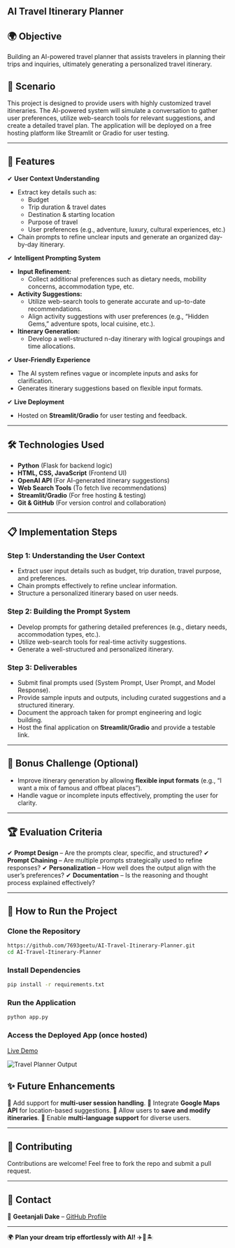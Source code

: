 ## AI Travel Itinerary Planner

## 🌍 Objective
Building an AI-powered travel planner that assists travelers in planning their trips and inquiries, ultimately generating a personalized travel itinerary.

## 🚀 Scenario
This project is designed to provide users with highly customized travel itineraries. The AI-powered system will simulate a conversation to gather user preferences, utilize web-search tools for relevant suggestions, and create a detailed travel plan. The application will be deployed on a free hosting platform like Streamlit or Gradio for user testing.

---

## 📌 Features
✔ **User Context Understanding**
   - Extract key details such as:
     - Budget
     - Trip duration & travel dates
     - Destination & starting location
     - Purpose of travel
     - User preferences (e.g., adventure, luxury, cultural experiences, etc.)
   - Chain prompts to refine unclear inputs and generate an organized day-by-day itinerary.

✔ **Intelligent Prompting System**
   - **Input Refinement:**
     - Collect additional preferences such as dietary needs, mobility concerns, accommodation type, etc.
   - **Activity Suggestions:**
     - Utilize web-search tools to generate accurate and up-to-date recommendations.
     - Align activity suggestions with user preferences (e.g., “Hidden Gems,” adventure spots, local cuisine, etc.).
   - **Itinerary Generation:**
     - Develop a well-structured n-day itinerary with logical groupings and time allocations.

✔ **User-Friendly Experience**
   - The AI system refines vague or incomplete inputs and asks for clarification.
   - Generates itinerary suggestions based on flexible input formats.

✔ **Live Deployment**
   - Hosted on **Streamlit/Gradio** for user testing and feedback.

---

## 🛠️ Technologies Used
- **Python** (Flask for backend logic)
- **HTML, CSS, JavaScript** (Frontend UI)
- **OpenAI API** (For AI-generated itinerary suggestions)
- **Web Search Tools** (To fetch live recommendations)
- **Streamlit/Gradio** (For free hosting & testing)
- **Git & GitHub** (For version control and collaboration)

---

## 📋 Implementation Steps
### Step 1: Understanding the User Context
- Extract user input details such as budget, trip duration, travel purpose, and preferences.
- Chain prompts effectively to refine unclear information.
- Structure a personalized itinerary based on user needs.

### Step 2: Building the Prompt System
- Develop prompts for gathering detailed preferences (e.g., dietary needs, accommodation types, etc.).
- Utilize web-search tools for real-time activity suggestions.
- Generate a well-structured and personalized itinerary.

### Step 3: Deliverables
- Submit final prompts used (System Prompt, User Prompt, and Model Response).
- Provide sample inputs and outputs, including curated suggestions and a structured itinerary.
- Document the approach taken for prompt engineering and logic building.
- Host the final application on **Streamlit/Gradio** and provide a testable link.

---

## 🎯 Bonus Challenge (Optional)
- Improve itinerary generation by allowing **flexible input formats** (e.g., “I want a mix of famous and offbeat places”).
- Handle vague or incomplete inputs effectively, prompting the user for clarity.

---

## 🏆 Evaluation Criteria
✔ **Prompt Design** – Are the prompts clear, specific, and structured?
✔ **Prompt Chaining** – Are multiple prompts strategically used to refine responses?
✔ **Personalization** – How well does the output align with the user’s preferences?
✔ **Documentation** – Is the reasoning and thought process explained effectively?

---

## 📌 How to Run the Project
### Clone the Repository
```sh
https://github.com/7693geetu/AI-Travel-Itinerary-Planner.git
cd AI-Travel-Itinerary-Planner
```

### Install Dependencies
```sh
pip install -r requirements.txt
```

### Run the Application
```sh
python app.py
```

### Access the Deployed App (once hosted)
[Live Demo](https://ai-travel-itinerary-planner-gvnnh5vakrzry9phs2b9kz.streamlit.app)


![Travel Planner Output](https://raw.githubusercontent.com/7693geetu/AI-Travel-Itinerary-Planner/main/ai2.png)



## ✨ Future Enhancements
🔹 Add support for **multi-user session handling**.
🔹 Integrate **Google Maps API** for location-based suggestions.
🔹 Allow users to **save and modify itineraries**.
🔹 Enable **multi-language support** for diverse users.

---

## 📢 Contributing
Contributions are welcome! Feel free to fork the repo and submit a pull request.

---

## 📩 Contact
📧 **Geetanjali Dake** – [GitHub Profile](https://github.com/7693geetu)

---

🌍 **Plan your dream trip effortlessly with AI!** ✈️🎒🏝️

